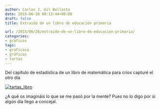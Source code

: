 ```yaml
---
author: Carlos J. Gil Bellosta
date: 2015-06-26 08:13:44+00:00
draft: false
title: Extraido de un libro de educación primaria

url: /2015/06/26/extraido-de-un-libro-de-educacion-primaria/
categories:
- gráficos
tags:
- graficaca
- gráficos
- tartas
---
```


Del capítulo de estadística de un libro de matemática para críos capturé el otro día

[![tartas_libro](/wp-uploads/2015/06/tartas_libro.jpg)
](/wp-uploads/2015/06/tartas_libro.jpg)

¿A qué os imagináis lo que se me pasó por la mente? Pues no lo digo por si algún día llego a concejal.
